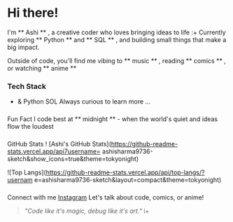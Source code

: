 # Hi there!

I'm ** Ashi ** , a creative coder who loves bringing ideas to life :+
Currently exploring ** Python ** and ** SQL ** , and building small
things that make a big impact.

Outside of code, you'll find me vibing to ** music ** , reading
** comics ** , or watching ** anime **

### Tech Stack
- & Python
SOL
Always curious to learn more ...

###

Fun Fact
I code best at ** midnight ** - when the world's quiet and ideas flow
the loudest

###

GitHub Stats
! [Ashi's GitHub
Stats](https://github-readme-stats.vercel.app/api7username=
ashisharma9736-sketch&show_icons=true&theme=tokyonight)

![Top
Langs](https://github-readme-stats.vercel.app/api/top-langs/?usernam
e=ashisharma9736-sketch&layout=compact&theme=tokyonight)

###

Connect with me
[Instagram](https://www.instagram.com/ashi_ashi_011)
Let's talk about code, comics, or anime!

>_"Code like it's magic, debug like it's art."_ i+
>
